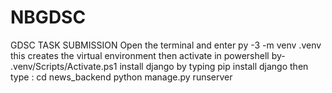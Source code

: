 # NBGDSC
GDSC TASK SUBMISSION
Open the terminal and enter 
py -3 -m venv .venv
this creates the virtual environment
then activate in powershell by-
.venv/Scripts/Activate.ps1
install django by typing 
pip install django
then type : 
cd news_backend
python manage.py runserver
